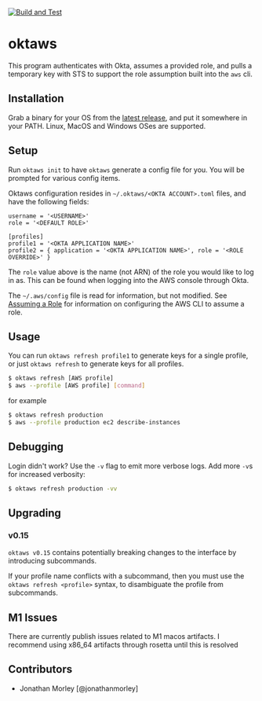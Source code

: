 [![Build and Test](https://github.com/jonathanmorley/oktaws/actions/workflows/build.yml/badge.svg)](https://github.com/jonathanmorley/oktaws/actions/workflows/build.yml)

# oktaws

This program authenticates with Okta, assumes a provided role, and pulls a temporary key with STS to support the role assumption built into the `aws` cli.

## Installation

Grab a binary for your OS from the [latest release](https://github.com/jonathanmorley/oktaws/releases/latest), and put it somewhere in your PATH. Linux, MacOS and Windows OSes are supported.

## Setup

Run `oktaws init` to have `oktaws` generate a config file for you.
You will be prompted for various config items.

Oktaws configuration resides in `~/.oktaws/<OKTA ACCOUNT>.toml` files, and have the following fields:

```
username = '<USERNAME>'
role = '<DEFAULT ROLE>'

[profiles]
profile1 = '<OKTA APPLICATION NAME>'
profile2 = { application = '<OKTA APPLICATION NAME>', role = '<ROLE OVERRIDE>' }
```

The `role` value above is the name (not ARN) of the role you would like to log in as. This can be found when logging into the AWS console through Okta.

The `~/.aws/config` file is read for information, but not modified.
See [Assuming a Role](https://docs.aws.amazon.com/cli/latest/userguide/cli-roles.html) for information on configuring the AWS CLI to assume a role.

## Usage

You can run `oktaws refresh profile1` to generate keys for a single profile, or just `oktaws refresh` to generate keys for all profiles.

```sh
$ oktaws refresh [AWS profile]
$ aws --profile [AWS profile] [command]
```

for example

```sh
$ oktaws refresh production
$ aws --profile production ec2 describe-instances
```

## Debugging

Login didn't work? Use the `-v` flag to emit more verbose logs. Add more `-v`s for increased verbosity:

```sh
$ oktaws refresh production -vv
```

## Upgrading

### v0.15

`oktaws v0.15` contains potentially breaking changes to the interface by introducing subcommands.

If your profile name conflicts with a subcommand, then you must use the `oktaws refresh <profile>` syntax,
to disambiguate the profile from subcommands.

## M1 Issues

There are currently publish issues related to M1 macos artifacts. I recommend using x86_64 artifacts through rosetta until this is resolved

## Contributors

- Jonathan Morley [@jonathanmorley]
